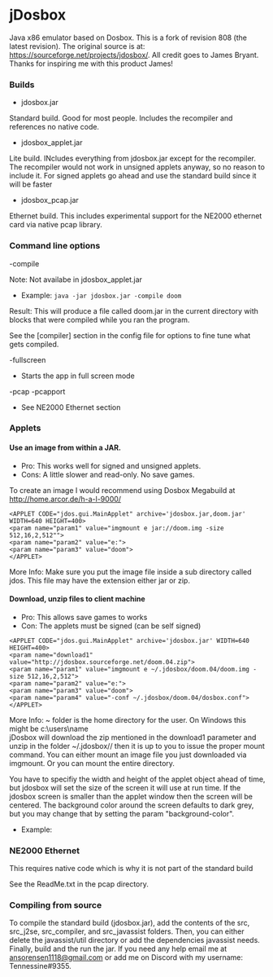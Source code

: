 # jDosbox
Java x86 emulator based on Dosbox. This is a fork of revision 808 (the latest revision). The original source is at: https://sourceforge.net/projects/jdosbox/. All credit goes to James Bryant. Thanks for inspiring me with this product James!

### Builds

 * jdosbox.jar 

Standard build.  Good for most people.  Includes the recompiler and references no native code.

 * jdosbox_applet.jar

Lite build.  INcludes everything from jdosbox.jar except for the recompiler.  The recompiler
would not work in unsigned applets anyway, so no reason to include it.  For signed applets
go ahead and use the standard build since it will be faster

 * jdosbox_pcap.jar

Ethernet build.  This includes experimental support for the NE2000 ethernet card via native pcap
library.

### Command line options

-compile <name>

Note: Not availabe in jdosbox_applet.jar
  
 * Example: ```java -jar jdosbox.jar -compile doom```
  
Result: This will produce a file called doom.jar in the current directory with blocks that were
compiled while you ran the program.

See the [compiler] section in the config file for options to fine tune what gets compiled.

-fullscreen

 * Starts the app in full screen mode

-pcap
-pcapport

 * See NE2000 Ethernet section

### Applets


#### Use an image from within a JAR.  

 * Pro: This works well for signed and unsigned applets.
 * Cons: A little slower and read-only.  No save games.

To create an image I would recommend using Dosbox Megabuild at http://home.arcor.de/h-a-l-9000/

```
<APPLET CODE="jdos.gui.MainApplet" archive='jdosbox.jar,doom.jar' WIDTH=640 HEIGHT=400>
<param name="param1" value="imgmount e jar://doom.img -size 512,16,2,512"">
<param name="param2" value="e:">
<param name="param3" value="doom">
</APPLET>
```

More Info: Make sure you put the image file inside a sub directory called jdos.  This file may
have the extension either jar or zip.

#### Download, unzip files to client machine

 * Pro: This allows save games to works
 * Con: The applets must be signed (can be self signed)

```
<APPLET CODE="jdos.gui.MainApplet" archive='jdosbox.jar' WIDTH=640 HEIGHT=400>
<param name="download1" value="http://jdosbox.sourceforge.net/doom.04.zip">
<param name="param1" value="imgmount e ~/.jdosbox/doom.04/doom.img -size 512,16,2,512">
<param name="param2" value="e:">
<param name="param3" value="doom">
<param name="param4" value="-conf ~/.jdosbox/doom.04/dosbox.conf">
</APPLET>
```

More Info: ~ folder is the home directory for the user.  On Windows this might be c:\users\name\
jDosbox will download the zip mentioned in the download1 parameter and unzip in the folder
~/.jdosbox/<zip name>/ then it is up to you to issue the proper mount command.  You can either
mount an image file you just downloaded via imgmount.  Or you can mount the entire directory.

You have to specifiy the width and height of the applet object ahead of time, but jdosbox will set the
size of the screen it will use at run time.  If the jdosbox screen is smaller than the applet window
then the screen will be centered.  The background color around the screen defaults to dark grey, but you
may change that by setting the param "background-color".

 * Example: <param name="background-color" value="#FFFFFF">


### NE2000 Ethernet

This requires native code which is why it is not part of the standard build

See the ReadMe.txt in the pcap directory.
                                                          
### Compiling from source
                                                          
To compile the standard build (jdosbox.jar), add the contents of the src, src_j2se, src_compiler, and src_javassist folders. Then, you can either delete the javassist/util directory or add the dependencies javassist needs. Finally, build and the run the jar. If you need any help email me at ansorensen1118@gmail.com or add me on Discord with my username: Tennessine#9355.
